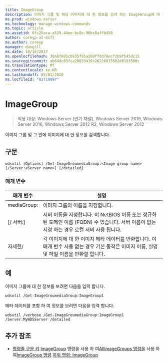 ```yaml
---
title: ImageGroup
description: 이미지 그룹 및 해당 이미지에 대 한 정보를 검색 하는 ImageGroup에 대 한 참조 항목입니다.
ms.prod: windows-server
ms.technology: manage-windows-commands
ms.topic: article
ms.assetid: 0fc25aca-a529-44ee-bc8e-96bc8affb458
author: coreyp-at-msft
ms.author: coreyp
manager: dongill
ms.date: 10/16/2017
ms.openlocfilehash: 30a87085cb935f95a209ffdd78ecf2b9fb45dc15
ms.sourcegitcommit: ab64dc83fca28039416c26226815502d0193500c
ms.translationtype: MT
ms.contentlocale: ko-KR
ms.lasthandoff: 05/01/2020
ms.locfileid: "82719897"
---
```

# <a name="get-imagegroup"></a>ImageGroup

> 적용 대상: Windows Server (반기 채널), Windows Server 2019, Windows Server 2016, Windows Server 2012 R2, Windows Server 2012

이미지 그룹 및 그 안에 이미지에 대 한 정보를 검색합니다.

## <a name="syntax"></a>구문
```
wdsutil [Options] /Get-ImageGroumediaGroup:<Image group name> [/Server:<Server name>] [/detailed]
```
### <a name="parameters"></a>매개 변수
|매개 변수|설명|
|-------|--------|
mediaGroup:<Image group name>|이미지 그룹의 이름을 지정합니다.|
|[/ 서버:<Server name>]|서버 이름을 지정합니다. 이 NetBIOS 이름 또는 정규화 된 도메인 이름 (FQDN) 수 있습니다. 서버 이름이 없는 지정 하는 경우 로컬 서버 사용 됩니다.|
|자세한/|각 이미지에 대 한 이미지 메타 데이터를 반환합니다. 이 매개 변수 사용 없는 경우 기본 동작은 이미지 이름, 설명 및 파일 이름을 반환할 합니다.|
## <a name="examples"></a>예
이미지 그룹에 대 한 정보를 보려면 다음을 입력 합니다.
```
wdsutil /Get-ImageGroumediaGroup:ImageGroup1
```
메타 데이터를 포함 하 여 정보를 보려면 다음을 입력 합니다.
```
wdsutil /verbose /Get-ImageGroumediaGroup:ImageGroup1 /Server:MyWDSServer /detailed
```
## <a name="additional-references"></a>추가 참조
- [명령줄 구문 키](command-line-syntax-key.md)
[ImageGroup](using-the-add-imagegroup-command.md)
명령을 사용 하 여[AllImageGroups 명령을](using-the-get-allimagegroups-command.md)
사용 하 여[ImageGroup 명령](using-the-remove-imagegroup-command.md)
[하위 명령: ImageGroup](subcommand-set-imagegroup.md)
